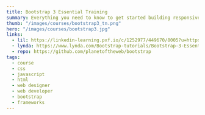 ```yaml
---
title: Bootstrap 3 Essential Training
summary: Everything you need to know to get started building responsive, accessible, mobile-first websites with Bootstrap 3.
thumb: "/images/courses/bootstrap3_tn.png"
hero: "/images/courses/bootstrap3.jpg"
links:
  - lil: https://linkedin-learning.pxf.io/c/1252977/449670/8005?u=https%3A%2F%2Fwww.linkedin.com%2Flearning%2Fbootstrap-3-essential-training
  - lynda: https://www.lynda.com/Bootstrap-tutorials/Bootstrap-3-Essential-Training/417641-2.html
  - repo: https://github.com/planetoftheweb/bootstrap
tags:
  - course
  - css
  - javascript
  - html
  - web designer
  - web developer
  - bootstrap
  - frameworks
---
```

